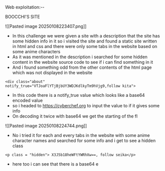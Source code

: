 
Web exploitation:--

BOOCCHI'S  SITE


![[Pasted image 20250108223407.png]]



- In this challenge we were given a site with a description that the site has some hidden info in it so i visited the site and found a static site written in html and css and there were only some tabs in the website based on some anime characters
- As it was mentioned in the description i searched for some hidden content in the website source code to see if i can find something in it 
- And i found something odd from the other contents of the html page which was not displayed in the website


```
<div class="about" notify_true="VTJoaFlYTjBjbUY3WDJKdlkyTm9hVjg9,follow kita">
```

- In this code there is a notify_true value which looks like a base64 encoded value 
- so i headed to https://cyberchef.org  to input the value to if it gives some info
- On decoding it twice with base64 we get the starting of the fl

![[Pasted image 20250108224744.png]]

- No i tried it for each and every tabs in the website with some anime character names and searched for some info and i get to see a hidden class

```
<p class = "hidden"> X3J5b18heWFtYWRhXw==, follow seika</p>
```

- here too i can see that there is a base64 e
